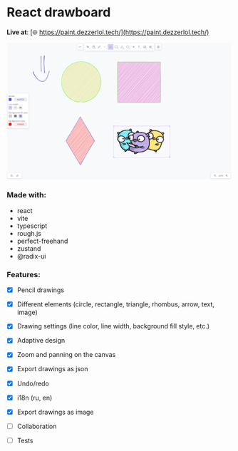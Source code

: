 # React drawboard
**Live at**: [:globe_with_meridians: https://paint.dezzerlol.tech/](https://paint.dezzerlol.tech/)

![Drawboard screenshot](./assets/drwbrd.png)

### Made with:
- react
- vite
- typescript
- rough.js
- perfect-freehand
- zustand
- @radix-ui

### Features:
  - [x] Pencil drawings
  - [x] Different elements (circle, rectangle, triangle, rhombus, arrow, text, image)
  - [x] Drawing settings (line color, line width, background fill style, etc.)
  - [x] Adaptive design
  - [x] Zoom and panning on the canvas
  - [x] Export drawings as json
  - [x] Undo/redo  
  - [x] i18n (ru, en)
  - [x] Export drawings as image
  - [ ] Collaboration
  - [ ] Tests
  
